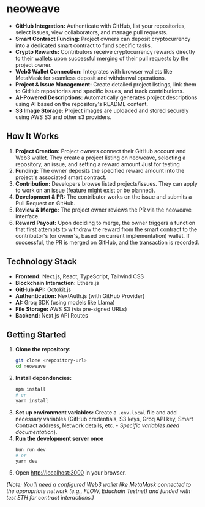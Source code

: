 # neoweave

- **GitHub Integration:** Authenticate with GitHub, list your repositories, select issues, view collaborators, and manage pull requests.
- **Smart Contract Funding:** Project owners can deposit cryptocurrency into a dedicated smart contract to fund specific tasks.
- **Crypto Rewards:** Contributors receive cryptocurrency rewards directly to their wallets upon successful merging of their pull requests by the project owner.
- **Web3 Wallet Connection:** Integrates with browser wallets like MetaMask for seamless deposit and withdrawal operations.
- **Project & Issue Management:** Create detailed project listings, link them to GitHub repositories and specific issues, and track contributions.
- **AI-Powered Descriptions:** Automatically generates project descriptions using AI based on the repository's README content.
- **S3 Image Storage:** Project images are uploaded and stored securely using AWS S3 and other s3 providers.

## How It Works

1.  **Project Creation:** Project owners connect their GitHub account and Web3 wallet. They create a project listing on neoweave, selecting a repository, an issue, and setting a reward amount.Just for testing
2.  **Funding:** The owner deposits the specified reward amount into the project's associated smart contract.
3.  **Contribution:** Developers browse listed projects/issues. They can apply to work on an issue (feature might exist or be planned).
4.  **Development & PR:** The contributor works on the issue and submits a Pull Request on GitHub.
5.  **Review & Merge:** The project owner reviews the PR via the neoweave interface.
6.  **Reward Payout:** Upon deciding to merge, the owner triggers a function that first attempts to withdraw the reward from the smart contract to the contributor's (or owner's, based on current implementation) wallet. If successful, the PR is merged on GitHub, and the transaction is recorded.

## Technology Stack

- **Frontend:** Next.js, React, TypeScript, Tailwind CSS
- **Blockchain Interaction:** Ethers.js
- **GitHub API:** Octokit.js
- **Authentication:** NextAuth.js (with GitHub Provider)
- **AI:** Groq SDK (using models like Llama)
- **File Storage:** AWS S3 (via pre-signed URLs)
- **Backend:** Next.js API Routes

## Getting Started

1.  **Clone the repository:**
    ```bash
    git clone <repository-url>
    cd neoweave
    ```
2.  **Install dependencies:**
    ```bash
    npm install
    # or
    yarn install
    ```
3.  **Set up environment variables:** Create a `.env.local` file and add necessary variables (GitHub credentials, S3 keys, Groq API key, Smart Contract address, Network details, etc. - _Specific variables need documentation_).
4.  **Run the development server once**
    ```bash
    bun run dev
    # or
    yarn dev
    ```
5.  Open [http://localhost:3000](http://localhost:3000) in your browser.

_(Note: You'll need a configured Web3 wallet like MetaMask connected to the appropriate network (e.g., FLOW, Educhain Testnet) and funded with test ETH for contract interactions.)_
